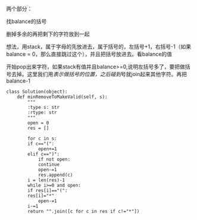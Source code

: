  两个部分：
      
找balance的括号
        
删掉多余的再把剩下的字符放到一起

想法，用stack，属于字母的先放进去，属于括号的，左括号+1，右括号-1（如果balance = 0，那么直接跳过这个），并且把括号放进去。看balance的值
        
开始pop出来字符，如果stack有值并且balance>=0,说明左括号多了，要把做括号去掉。这里我们用*表示做括号的位置，之后碰到*号就join起来其他字符。再把balance-1
```
class Solution(object):
    def minRemoveToMakeValid(self, s):
        """
        :type s: str
        :rtype: str
        """
        open = 0
        res = []
        
        for c in s:
	    if c=="(":
	        open+=1
	    elif c==")":
	        if not open:
		    continue
		    open-=1
            res.append(c)
        i = len(res)-1
        while i>=0 and open:
 	    if res[i]=="(":
		res[i]="*"
	    	open-=1
	    i-=1
        return "".join([c for c in res if c!="*"])
```
